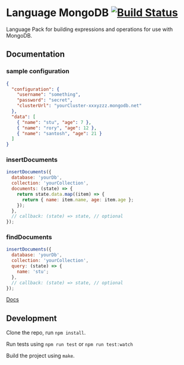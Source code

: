 # Language MongoDB [![Build Status](https://travis-ci.org/OpenFn/language-mongodb.svg?branch=master)](https://travis-ci.org/OpenFn/language-mongodb)

Language Pack for building expressions and operations for use with MongoDB.

## Documentation

### sample configuration

```json
{
  "configuration": {
    "username": "something",
    "password": "secret",
    "clusterUrl": "yourCluster-xxxyzzz.mongodb.net"
  },
  "data": [
    { "name": "stu", "age": 7 },
    { "name": "rory", "age": 12 },
    { "name": "santosh", "age": 21 }
  ]
}
```

### insertDocuments

```js
insertDocuments({
  database: 'yourDb',
  collection: 'yourCollection',
  documents: (state) => {
    return state.data.map((item) => {
      return { name: item.name, age: item.age };
    });
  },
  // callback: (state) => state, // optional
});
```

### findDocuments

```js
insertDocuments({
  database: 'yourDb',
  collection: 'yourCollection',
  query: (state) => {
    name: 'stu';
  },
  // callback: (state) => state, // optional
});
```

[Docs](docs/index)

## Development

Clone the repo, run `npm install`.

Run tests using `npm run test` or `npm run test:watch`

Build the project using `make`.

